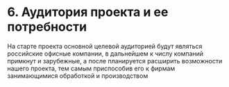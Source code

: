 # 6. Аудитория проекта и ее потребности
На старте проекта основной целевой аудиторией будут являться российские офисные компании, в дальнейшем к числу компаний  
примкнут и зарубежные, а после планируется расширить возможности нашего проекта, тем самым приспособив его к фирмам занимающимися 
обработкой и производством  
